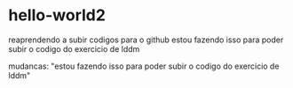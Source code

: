 # hello-world2
reaprendendo a subir codigos para o github
estou fazendo isso para poder subir o codigo do exercicio de lddm

mudancas: "estou fazendo isso para poder subir o codigo do exercicio de lddm"
